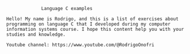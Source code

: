 		         Language C examples 
	   
 	Hello! My name is Rodrigo, and this is a list of exercises about programming on language C that I developed during my computer information systems course. I hope this content help you with your studies and knowledge.
 	
 	Youtube channel: https://www.youtube.com/@RodrigoOnofri
